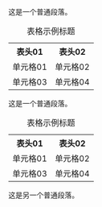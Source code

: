 这是一个普通段落。

<table>
    <caption>表格示例标题</caption>
    <tr>
        <th>表头01</th>
        <th>表头02</th>
    </tr>
    <tr>
        <td>单元格01</td>
        <td>单元格02</td>
    </tr>
    <tr>
        <td>单元格03</td>
        <td>单元格04</td>
    </tr>
</table>



这是一个普通段落。

<table>
    <caption>表格示例标题</caption>
    <tr>
        <th>表头01</th>
        <th>表头02</th>
    </tr>
    <tr>
        <td>单元格01</td>
        <td>单元格02</td>
    </tr>
    <tr>
        <td>单元格03</td>
        <td>单元格04</td>
    </tr>
</table>

这是另一个普通段落。

